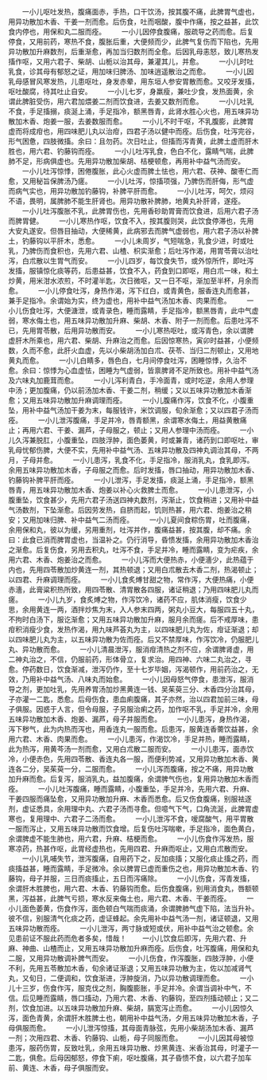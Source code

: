 <!-- { "loadSidebar": true } -->
　　一小儿呕吐发热，腹痛面赤，手热，口干饮汤，按其腹不痛，此脾胃气虚也，用异功散加木香、干姜一剂而愈。后伤食，吐而咽酸，腹中作痛，按之益甚，此饮食内停也，用保和丸二服而痊。
　　一小儿因停食腹痛，服疏导之药而愈。后复停食，又用前药，寒热不食，腹胀后重，大便频而少，此脾气复伤而下陷也，先用异功散加升麻数剂，后重渐愈，再加当归数剂而全愈。后因乳母恚怒，致儿寒热发搐作呕，又用六君子、柴胡、山栀以治其母，兼灌其儿，并愈。
　　一小儿时吐乳食，诊其母有郁怒之证，用加味归脾汤、加味逍遥散治之而愈。
　　一小儿因乳母感冒风寒发热，儿患呕吐，身发赤晕，用东垣人参安胃散而愈。又咬牙发搐，呕吐酸腐，待其吐止自安。
　　一小儿七岁，身羸瘦，兼吐少食，发热面黄，余谓此脾脏受伤，用六君加煨姜二剂而饮食进，去姜又数剂而愈。
　　一小儿吐乳不食，手足搐搦，痰涎上涌，手足指冷，额黑唇青，此肾水胜心火也，用五味异功散加木香、炮姜一服，去姜数服而愈。
　　一小儿不时干呕，不乳腹膨，此脾胃虚而将成疳也，用四味肥儿丸以治疳，四君子汤以健中而痊。后伤食，吐泻完谷，形气困惫，四肢微搐。余曰：且勿药。次日吐止，但搐而泻青黄，此脾土虚而肝木胜也，用六君、钓藤钩而痊。
　　一小儿吐泻乳食，色白不化，露睛气喘，此脾肺不足，形病俱虚也。先用异功散加柴胡、桔梗顿愈，再用补中益气汤而安。
　　一小儿吐泻惊悸，困倦腹胀，此心火虚而脾土怯也，用六君、茯神、酸枣仁而愈，又用秘旨保脾汤乃瘥。
　　一小儿吐泻，惊搐项强，乃脾伤而肝侮，形气虚而病气实也，用异功散加钓藤钩，补脾平肝而愈。
　　一小儿吐泻，呵欠，烦闷不语，畏明，属脾肺不能生肝肾也。用异功散补脾肺，地黄丸补肝肾，遂痊。
　　一小儿吐泻腹胀不乳，此脾胃伤也，先用香砂助胃膏而饮食进，后用六君子汤而脾胃健。
　　一小儿寒热作呕，饮食不入，按其腹则哭，此饮食停滞也，先用大安丸遂安。但唇目抽动，大便稀黄，此病邪去而脾气虚弱也，用六君子汤以补脾土，钓藤钩以平肝木，悉愈。
　　一小儿未周岁，气短喘急，乳食少进，时或吐乳，乃脾伤而食积也，先用六君、山楂、枳实渐愈；后吐泻作渴，用胃苓膏以治吐泻，白朮散以生胃气而安。
　　一小儿四岁，每饮食失节，或外惊所忤，即吐泻发搐，服镇惊化痰等药，后患益甚，饮食不入，药食到口即呕，用白朮一味，和土炒黄，用米泔水浓煎，不时灌半匙，次日微呕，又一日不呕，渐加至半杯，月余而愈。
　　一小儿停食吐泻，身热作渴，泻下红白，或青黄色，服香连丸而愈甚，兼手足指冷。余谓始为实，终为虚也，用补中益气汤加木香、肉果而愈。
　　一小儿伤食吐泻，大便溏泄，或青录色，睡而露睛，手足指冷，额黑唇青，此中气虚弱，寒水侮土也，用五味异功散加升麻、柴胡、木香、附子一剂而愈。后患吐泻不已，先用胃苓散，后用异功散而安。
　　一小儿寒热呕吐，或泻青色，余以谓脾虚肝木所乘也，用六君、柴胡、升麻治之而愈。后因惊寒热，寅卯时益甚，小便频数，久而不愈，此肝火血虚，先以小柴胡汤加白朮、茯苓、当归二剂顿止，又用地黄丸而愈。
　　一小儿白睛多，唇色白，七月间停食吐泻，困睡惊悸，久治不愈。余曰：惊悸为心血虚怯，困睡为气虚弱，皆禀脾肾不足所致也。用补中益气汤及六味丸加鹿茸而愈。
　　一小儿泻利青白，手冷面青，或时吃逆，余用人参理中汤；更加腹痛，仍以前汤加木香、干姜二剂，稍缓；又以五味异功散加木香渐愈；又用五味异功散加升麻调理而痊。
　　一小儿腹痛作泻，饮食不化，小腹重坠，用补中益气汤加干姜为末，每服钱许，米饮调服，旬余渐愈；又以四君子汤而痊。
　　一小儿泄泻腹痛，手足并冷，唇青额黑，余谓寒水侮土，用益黄散痛止；再用六君、干姜、漏芦，子母服之，顿止；又用人参理中汤而痊。
　　一小儿久泻兼脱肛，小腹重坠，四肢浮肿，面色萎黄，时或兼青，诸药到口即呕吐，审乳母忧郁伤脾，大便不实，先用补中益气汤、五味异功散及四神丸调治其母，不两月，子母并愈。
　　一小儿患泻，乳食不化，手足指冷，服消乳丸，食乳即泻。余用五味异功散加木香，子母服之而愈。后时发搐，唇口抽动，用异功散加木香、钓藤钩补脾平肝而痊。
　　一小儿泄泻，手足发搐，痰涎上涌，手足指冷，额黑唇青，用五味异功散加木香、炮姜以补心火救脾土而愈。
　　一小儿患泄泻，小腹重坠，饮食甚少，先用六君子汤送四神丸数剂，泻渐止，饮食稍进；又用补中益气汤数剂，下坠渐愈。后因劳发热，自脐而起，饥则热甚，用六君、炮姜治之稍安；又用加味归脾、补中益气二汤而痊。
　　一小儿夏间食粽伤胃，吐而腹痛，余用保和丸，彼以为缓，另用重剂，吐泻并作，腹痛益甚，按其腹，却不痛。余曰：此食已消而脾胃虚也，当温补之。仍行消导，昏愦发搐，余用异功散加木香治之渐愈。后复伤食，另用去积丸，吐泻不食，手足并冷，睡而露睛，变为疟疾，余用六君、木香、炮姜治之而愈。
　　一小儿泻而大便热赤，小便濇少，此热蕴于内也，先用四苓散加炒黄连一剂，其热顿退；又用白朮散去木香二剂，热渴顿止；以四君、升麻调理而痊。
　　一小儿食炙煿甘甜之物，常作泻，大便热痛，小便赤濇，此膏粱积热所致，用四苓散、清胃散各四服，诸证稍退；乃用四味肥儿丸而瘥。
　　一小儿九岁，食炙煿之物，作泻饮冷，诸药不应，肌体消瘦，饮食少思，余用黄连一两，酒拌炒焦为末，入人参末四两，粥丸小豆大，每服四五十丸，不拘时白汤下，服讫渐愈；又用五味异功散加升麻，服月余而瘥。后不戒厚味，患疳积消瘦少食，发热作渴，用九味芦荟丸为主，以四味肥儿丸为佐，疳证渐退；却以四味肥儿丸为主，以五味异功散为佐而痊。后又不禁厚味，作泻饮冷，仍服肥儿丸、异功散而愈。
　　一小儿清晨泄泻，服消疳清热之剂不应，余谓脾肾虚，用二神丸治之，不信，仍服前药，形体骨立，复求治。用四神、六味二丸治之，寻愈。停药数日，饮食渐减，泄泻仍作，至十七岁毕姻，泻渴顿作，用前药治之，无效，乃用补中益气汤、八味丸而始愈。
　　一小儿因母怒气停食，患泄泻，服消导之剂，更加吐乳，先用养胃汤加炒黑黄连一钱、吴茱萸三分、木香四分治其母，子亦灌一二匙，悉愈。后母伤食，患血痢腹痛，其子亦然，治以四君加前三味，母子俱服。因惑于人言，但令母服，子另服治痢之药，加作呕不乳，手足并冷，余用五味异功散加木香、炮姜、漏芦，母子并服而愈。
　　一小儿患泻，身热作渴，泻下秽气，此为内热而泻也，用香连丸一服而愈。后患泻，服黄连香薷饮益甚，余用六君、木香、肉果而愈。
　　一小儿患泻，作渴饮冷，手足并热，睡而露睛，此为热泻，用黄芩汤一剂而愈，又用白朮散二服而安。
　　一小儿患泻，面赤饮冷，小便赤色，先用四苓散、香连丸各一服，而便利势减，又用异功散加木香、黄连各二分，吴茱萸一分，二服而愈。
　　一小儿泻而腹痛，按之不痛，用异功散加升麻而愈。后复泻，服消乳丸，益加腹痛，余谓脾气伤也，复用异功散加木香而痊。
　　一小儿吐泻腹痛，睡而露睛，小腹重坠，手足并冷，先用六君、升麻、干姜四服而痛坠愈，又用异功散加升麻、木香而悉愈。后又伤食腹痛，别服袪逐剂，虚证悉具，余用理中丸、六君子汤而寻愈。但噫气下气，口角流涎，此脾胃虚寒也，复用理中、六君子二汤而愈。
　　一小儿泄泻不食，嗳腐酸气，用平胃散一服而泻止，又用五味异功散而饮食增。后复伤吐泻喘嗽，手足指冷，面色黄白，余谓脾虚不能生肺也，用六君，升麻、桔梗而愈。
　　一小儿伤食作泻发热，服寒凉药，热甚作呕，此胃经虚热也，先用四君、升麻而呕止，又用白朮散而安。
　　一小儿乳哺失节，泄泻腹痛，自用药下之，反加痰搐；又服化痰止搐之药，而痰搐益甚，睡而露睛，手足微冷。余以脾胃已虚而重伤之也，用异功散加木香、钓藤钩，母子并服，三日而痰搐止，五日而泻痛除。
　　一小儿伤食，泻青发搐，余谓肝木胜脾也，用六君、木香、钓藤钩而愈。后伤食腹痛，别用消食丸，唇额顿黑，泻益甚，此脾气亏损，寒水反来侮土也，用六君、木香、干姜而痊。
　　一小儿面色萎黄，伤食作泻，面色顿白气喘而痰涌，余谓脾肺气虚下陷，法当升补。彼不信，别服清气化痰之药，虚证蜂起。余先用补中益气汤一剂，诸证顿退，又用五味异功散而痊。
　　一小儿泄泻，两寸脉或短或伏，用补中益气治之顿愈。余见患前证不服此药而危者多矣，惜哉！
　　一小儿饮食后即泻，先用六君、升麻、神曲、山楂而止，又用五味异功散加升麻而痊。后伤食，吐泻腹痛，用保和丸二服，又用异功散调补脾气而安。
　　一小儿伤食，作泻腹胀，四肢浮肿，小便不利，先用五苓散加木香，旬余诸证渐退；又用五味异功散为主，佐以加减肾气丸，又旬日，二便调和，饮食渐进，浮肿旋消，乃以异功散调理而愈。
　　一小儿十三岁，伤食作泻，服克伐之剂，胸腹膨胀，手足并冷。余谓当调补中气，不信。后见睡而露睛，唇口搐动，乃用六君、木香、钓藤钩，至四剂搐动顿止；又二剂，饮食加进。以五味异功散加升麻、柴胡，膈宽泻止而愈。
　　一小儿因惊久泻，面色青黄，余谓肝木胜脾土也，朝用补中益气汤，夕用五味异功散加木香，子母俱服而愈。
　　一小儿泄泻惊搐，其母面青脉弦，先用小柴胡汤加木香、漏芦一剂；次用四君、木香、钓藤钩、山栀，母子同服而愈。
　　一小儿因其母被惊患泻，服药伤胃，反致吐乳，余用五味异功散、炒黑黄连、米香治其母，时灌子一二匙，俱愈。后母因郁怒，停食下痢，呕吐腹痛，其子昏愦不食，以六君子加车前、黄连、木香，母子俱服而安。

